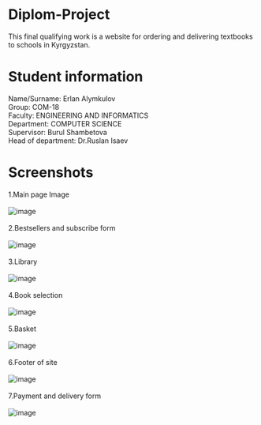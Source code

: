 # Diplom-Project<br>
This final qualifying work is a website for ordering and delivering textbooks to schools in Kyrgyzstan.<br>
# Student information<br>
Name/Surname: Erlan Alymkulov<br>
Group: COM-18<br>
Faculty: ENGINEERING AND INFORMATICS<br>
Department: COMPUTER SCIENCE<br>
Supervisor: Burul Shambetova<br>
Head of department: Dr.Ruslan Isaev<br>
# Screenshots<br>
1.Main page Image<br><br>
![image](https://user-images.githubusercontent.com/55078504/173654632-d9b6690e-325d-49ce-8eda-3a8f78b02680.png)<br><br>
2.Bestsellers and subscribe form<br><br>
 ![image](https://user-images.githubusercontent.com/55078504/173553965-26ed6212-87d4-4fbf-bb71-1f0d73b3d34a.png)<br><br>
3.Library <br><br>
![image](https://user-images.githubusercontent.com/55078504/173554044-19fae8cb-5a19-409b-8195-26b1762e7d96.png)<br><br>
4.Book selection<br><br>
![image](https://user-images.githubusercontent.com/55078504/173554107-9094da45-c462-4c9a-947e-84cc76a3f4a1.png)<br><br>
5.Basket<br><br>
![image](https://user-images.githubusercontent.com/55078504/173554268-31381c68-b185-4ee1-a78b-163f484c3688.png)<br><br>
6.Footer of site<br><br>
![image](https://user-images.githubusercontent.com/55078504/173554458-afdc659f-585e-41a0-afe5-45be31202781.png)<br><br>
7.Payment and delivery form<br><br>
![image](https://user-images.githubusercontent.com/55078504/173554495-27033804-957d-457d-ae30-e46cbb863a06.png)
